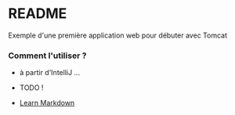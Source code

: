 # README #

Exemple d'une première application 
web pour débuter avec Tomcat 

### Comment l'utiliser ? ###

* à partir d'IntelliJ ...
* TODO !

* [Learn Markdown](https://bitbucket.org/tutorials/markdowndemo)

